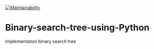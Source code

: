 [![Maintainability](https://api.codeclimate.com/v1/badges/579627c0003369356f40/maintainability)](https://codeclimate.com/github/dosart/Binary-search-tree-using-Python/maintainability)

# Binary-search-tree-using-Python
Implementation binary search tree
